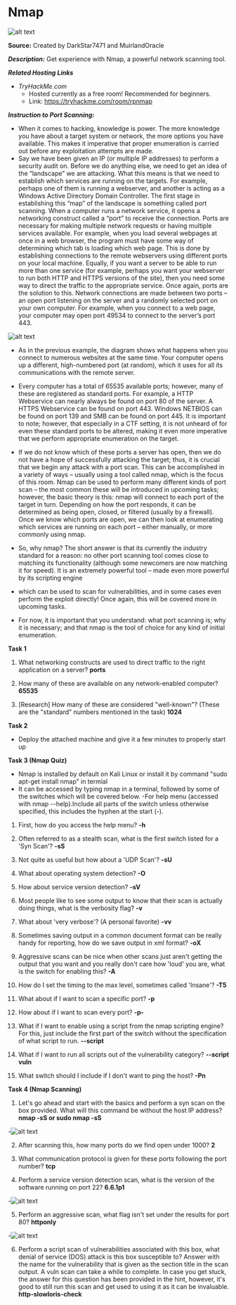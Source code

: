 # Nmap

![alt text](https://github.com/kashyap-source/nmap/blob/main/nmap.png)

**Source:** Created by  DarkStar7471 and  MuirlandOracle

***Description:***
   Get experience with Nmap, a powerful network scanning tool.
 
***Related Hosting Links***

- *TryHackMe.com*
  - Hosted currently as a free room! Recommended for beginners.
  - Link: https://tryhackme.com/room/rpnmap

***Instruction to Port Scanning:***
- When it comes to hacking, knowledge is power. The more knowledge you have about a target system or network, the more options you have available. This makes it imperative that proper enumeration is carried out before any exploitation attempts are made.
- Say we have been given an IP (or multiple IP addresses) to perform a security audit on. Before we do anything else, we need to get an idea of the “landscape” we are attacking. What this means is that we need to establish which services are running on the targets. For example, perhaps one of them is running a webserver, and another is acting as a Windows Active Directory Domain Controller. The first stage in establishing this “map” of the landscape is something called port scanning. When a computer runs a network service, it opens a networking construct called a “port” to receive the connection.  Ports are necessary for making multiple network requests or having multiple services available. For example, when you load several webpages at once in a web browser, the program must have some way of determining which tab is loading which web page. This is done by establishing connections to the remote webservers using different ports on your local machine. Equally, if you want a server to be able to run more than one service (for example, perhaps you want your webserver to run both HTTP and HTTPS versions of the site), then you need some way to direct the traffic to the appropriate service. Once again, ports are the solution to this. Network connections are made between two ports – an open port listening on the server and a randomly selected port on your own computer. For example, when you connect to a web page, your computer may open port 49534 to connect to the server’s port 443.

![alt text](https://github.com/kashyap-source/nmap/blob/main/ima/3XAfRpI.png) 

- As in the previous example, the diagram shows what happens when you connect to numerous websites at the same time. Your computer opens up a different, high-numbered port (at random), which it uses for all its communications with the remote server.

- Every computer has a total of 65535 available ports; however, many of these are registered as standard ports. For example, a HTTP Webservice can nearly always be found on port 80 of the server. A HTTPS Webservice can be found on port 443. Windows NETBIOS can be found on port 139 and SMB can be found on port 445. It is important to note; however, that especially in a CTF setting, it is not unheard of for even these standard ports to be altered, making it even more imperative that we perform appropriate enumeration on the target.

- If we do not know which of these ports a server has open, then we do not have a hope of successfully attacking the target; thus, it is crucial that we begin any attack with a port scan. This can be accomplished in a variety of ways – usually using a tool called nmap, which is the focus of this room. Nmap can be used to perform many different kinds of port scan – the most common these will be introduced in upcoming tasks; however, the basic theory is this: nmap will connect to each port of the target in turn. Depending on how the port responds, it can be determined as being open, closed, or filtered (usually by a firewall). Once we know which ports are open, we can then look at enumerating which services are running on each port – either manually, or more commonly using nmap.

- So, why nmap? The short answer is that its currently the industry standard for a reason: no other port scanning tool comes close to matching its functionality (although some newcomers are now matching it for speed). It is an extremely powerful tool – made even more powerful by its scripting engine

- which can be used to scan for vulnerabilities, and in some cases even perform the exploit directly! Once again, this will be covered more in upcoming tasks.

- For now, it is important that you understand: what port scanning is; why it is necessary; and that nmap is the tool of choice for any kind of initial enumeration.

**Task 1**
 1) What networking constructs are used to direct traffic to the right application on a server?
     **ports**

 2) How many of these are available on any network-enabled computer?
    **65535**

 3) [Research] How many of these are considered "well-known"? (These are the "standard" numbers mentioned in the task)
     **1024**

**Task 2**
- Deploy the attached machine and give it a few minutes to properly start up

**Task 3 (Nmap Quiz)**
- Nmap is installed by default on Kali Linux or install it by command "sudo apt-get install nmap" in termial
- It can be accessed by typing nmap in a terminal, followed by some of the switches which will be covered below.
-For help menu (accessed with nmap --help).Include all parts of the switch unless otherwise specified, this includes the hyphen at the start (-).

 1) First, how do you access the help menu?
     **-h**
     
 2) Often referred to as a stealth scan, what is the first switch listed for a 'Syn Scan'?
     **-sS**
     
 3) Not quite as useful but how about a 'UDP Scan'?
    **-sU**

 4) What about operating system detection?
     **-O**
     
 5) How about service version detection? 
     **-sV** 
     
 6) Most people like to see some output to know that their scan is actually doing things, what is the verbosity flag?
     **-v**
     
 7) What about 'very verbose'? (A personal favorite)
     **-vv**
    
 8) Sometimes saving output in a common document format can be really handy for reporting, how do we save output in xml format?
     **-oX**

 9) Aggressive scans can be nice when other scans just aren't getting the output that you want and you really don't care how 'loud' you are, what is the switch for enabling this? 
     **-A**

 10) How do I set the timing to the max level, sometimes called 'Insane'?
      **-T5**

 11) What about if I want to scan a specific port?
      **-p**

 12) How about if I want to scan every port?
      **-p-**

 13) What if I want to enable using a script from the nmap scripting engine? For this, just include the first part of the switch without the specification of what script to run.
      **--script**

 14) What if I want to run all scripts out of the vulnerability category? 
      **--script vuln**

 15) What switch should I include if I don't want to ping the host?
      **-Pn**

**Task 4 (Nmap Scanning)**
 1) Let's go ahead and start with the basics and perform a syn scan on the box provided. What will this command be without the host IP address?
     **nmap -sS or sudo nmap -sS**

-![alt text](https://github.com/kashyap-source/nmap/blob/main/ima/Screenshot_2020-08-31_02-11-14.png) 

 2) After scanning this, how many ports do we find open under 1000?
      **2**

 3) What communication protocol is given for these ports following the port number?
      **tcp**

 4) Perform a service version detection scan, what is the version of the software running on port 22?
      **6.6.1p1**

-![alt text](https://github.com/kashyap-source/nmap/blob/main/ima/Screenshot%202020-11-04%2010_13_04.png) 

 5) Perform an aggressive scan, what flag isn't set under the results for port 80?
      **httponly**

-![alt text](https://github.com/kashyap-source/nmap/blob/main/ima/Screenshot%202020-11-04%2013_46_50.png) 

 6) Perform a script scan of vulnerabilities associated with this box, what denial of service (DOS) attack is this box susceptible to? Answer with the name for the vulnerability that is given as the section title in the scan output. A vuln scan can take a while to complete. In case you get stuck, the answer for this question has been provided in the hint, however, it's good to still run this scan and get used to using it as it can be invaluable. 
     **http-slowloris-check**

  

   




